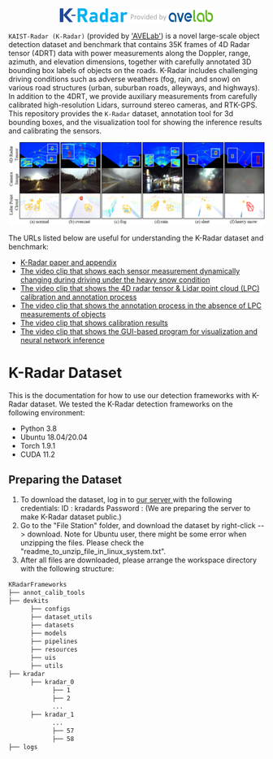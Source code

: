 <p align="center">
  <img src = "./docs/imgs/readme_logo.png" width="60%">
</p>

`KAIST-Radar (K-Radar)` (provided by ['AVELab'](http://ave.kaist.ac.kr/)) is a novel large-scale object detection dataset and benchmark that contains 35K frames of 4D Radar tensor (4DRT) data with power measurements along the Doppler, range, azimuth, and elevation dimensions, together with carefully annotated 3D bounding box labels of objects on the roads. K-Radar includes challenging driving conditions such as adverse weathers (fog, rain, and snow) on various road structures (urban, suburban roads, alleyways, and highways). In addition to the 4DRT, we provide auxiliary measurements from carefully calibrated high-resolution Lidars, surround stereo cameras, and RTK-GPS. This repository provides the `K-Radar` dataset, annotation tool for 3d bounding boxes, and the visualization tool for showing the inference results and calibrating the sensors.

![image](./docs/imgs/kradar_examples.png)

The URLs listed below are useful for understanding the K-Radar dataset and benchmark:
* <a href="https://arxiv.org/abs/2206.08171"> K-Radar paper and appendix </a>
* <a href="http://youtube.com/watch?v=XWAi71AUo5A&feature=youtu.be"> The video clip that shows each sensor measurement dynamically changing during driving under the heavy snow condition </a>
* <a href="https://www.youtube.com/watch?v=DD3Iks8sB3I"> The video clip that shows the 4D radar tensor & Lidar point cloud (LPC) calibration and annotation process </a>
* <a href="https://www.youtube.com/watch?v=KyDI32Uck4g"> The video clip that shows the annotation process in the absence of LPC measurements of objects  </a>
* <a href="https://www.youtube.com/watch?v=q0scC3KZlyI"> The video clip that shows calibration results </a>
* <a href="https://www.youtube.com/watch?v=b_9TtOxaN1w"> The video clip that shows the GUI-based program for visualization and neural network inference </a>

# K-Radar Dataset
This is the documentation for how to use our detection frameworks with K-Radar dataset.
We tested the K-Radar detection frameworks on the following environment:
* Python 3.8
* Ubuntu 18.04/20.04
* Torch 1.9.1
* CUDA 11.2

## Preparing the Dataset
1. To download the dataset, log in to <a href="https://kaistavelab.direct.quickconnect.to:54568/"> our server </a> with the following credentials: 
      ID       : kradards
      Password : (We are preparing the server to make K-Radar dataset public.)
2. Go to the "File Station" folder, and download the dataset by right-click --> download.
   Note for Ubuntu user, there might be some error when unzipping the files. Please check the "readme_to_unzip_file_in_linux_system.txt".
3. After all files are downloaded, please arrange the workspace directory with the following structure:
```
KRadarFrameworks
├── annot_calib_tools
├── devkits
      ├── configs
      ├── dataset_utils
      ├── datasets
      ├── models
      ├── pipelines
      ├── resources
      ├── uis
      ├── utils
├── kradar
      ├── kradar_0
            ├── 1
            ├── 2
            ...
      ├── kradar_1
            ...
            ├── 57
            ├── 58
├── logs
```
